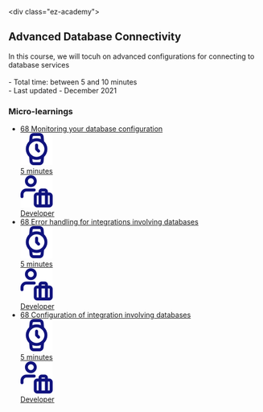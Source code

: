 \<div class="ez-academy">
	<div class="ez-academy__body">
		<main class="master">
	<h2 class="title">Advanced Database Connectivity</h2>
    <p>
        In this course, we will tocuh on advanced configurations for connecting to database services
        </br></br>
        - Total time: between 5 and 10 minutes
        </br>
        - Last updated - December 2021
    </p>
    <h3 class="title">Micro-learnings</h3>
    <ul class="strip-container">
        <li class="strip">
            <a href="../../docs/microlearning/advanced-database-connectivity-monitoring" class="strip__link">
            <label for="" class="strip__label">
                <span>68</span>
                Monitoring your database configuration
            </label>
            <div class="strip__attribute">
                <img class="strip__attribute-icon strip__attribute-icon--duration" src="../../img/microlearning/academy_index/icon-duration32.svg"/>
                <div class="strip__attribute-label">5 minutes</div>
            </div>
            <div class="strip__attribute">
                <img class="strip__attribute-icon strip__attribute-icon--roles" src="../../img/microlearning/academy_index/icon-roles32.svg"/>
                <div class="strip__attribute-label">Developer</div>
            </div>
			</a>
        </li>
		<li class="strip">
            <a href="../../docs/microlearning/advanced-database-connectivity-errorhandling" class="strip__link">
            <label for="" class="strip__label">
                <span>68</span>
                Error handling for integrations involving databases
            </label>
            <div class="strip__attribute">
                <img class="strip__attribute-icon strip__attribute-icon--duration" src="../../img/microlearning/academy_index/icon-duration32.svg"/>
                <div class="strip__attribute-label">5 minutes</div>
            </div>
            <div class="strip__attribute">
                <img class="strip__attribute-icon strip__attribute-icon--roles" src="../../img/microlearning/academy_index/icon-roles32.svg"/>
                <div class="strip__attribute-label">Developer</div>
            </div>
			</a>
        </li>
		<li class="strip">
            <a href="../../docs/microlearning/advanced-database-connectivity-configuration" class="strip__link">
            <label for="" class="strip__label">
                <span>68</span>
                Configuration of integration involving databases
            </label>
            <div class="strip__attribute">
                <img class="strip__attribute-icon strip__attribute-icon--duration" src="../../img/microlearning/academy_index/icon-duration32.svg"/>
                <div class="strip__attribute-label">5 minutes</div>
            </div>
            <div class="strip__attribute">
                <img class="strip__attribute-icon strip__attribute-icon--roles" src="../../img/microlearning/academy_index/icon-roles32.svg"/>
                <div class="strip__attribute-label">Developer</div>
            </div>
			</a>
        </li>
    </main>
    </div>
</div>